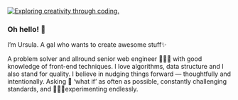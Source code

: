 <!--
**ursulacervantes/ursulacervantes** is a ✨ _special_ ✨ repository because its `README.md` (this file) appears on your GitHub profile.

Here are some ideas to get you started:

- 🔭 I’m currently working on ...
- 🌱 I’m currently learning ...
- 👯 I’m looking to collaborate on ...
- 🤔 I’m looking for help with ...
- 💬 Ask me about ...
- 📫 How to reach me: ...
- 😄 Pronouns: ...
- ⚡ Fun fact: ...
-->

[![Exploring creativity through coding.](https://res.cloudinary.com/dsa8dmjno/image/upload/v1594550988/Exploring_creativity_through_coding_mnwosx.png)](https://www.ursuland.com)

### Oh hello! 👋

I’m Ursula. A gal who wants to create awesome stuff✨

A problem solver and allround senior web engineer 👩🏽‍💻 with good knowledge of front-end techniques. I love algorithms, data structure and I also stand for quality.
I believe in nudging things forward — thoughtfully and intentionally. Asking 💭 ‘what if’ as often as possible, constantly challenging standards, and 👩🏽‍🔬experimenting endlessly.
